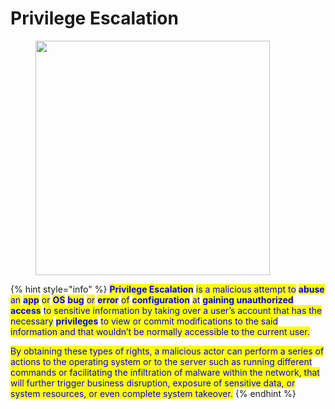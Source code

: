 # Privilege Escalation

<figure><img src="https://media0.giphy.com/media/v1.Y2lkPTc5MGI3NjExOWNmOTc3YTNkN2Q5NGNiN2Q1ODBlZjcyYzc0NTY5MjI3NWI1YzkwYSZlcD12MV9pbnRlcm5hbF9naWZzX2dpZklkJmN0PWc/xT5LMGF5fDH7Nx3Y40/giphy.gif" alt="" width="375"><figcaption></figcaption></figure>

{% hint style="info" %}
<mark style="color:blue;">**Privilege Escalation**</mark> <mark style="color:blue;">is a malicious attempt to</mark> <mark style="color:blue;">**abuse**</mark> <mark style="color:blue;">an</mark> <mark style="color:blue;">**app**</mark> <mark style="color:blue;">or</mark> <mark style="color:blue;">**OS**</mark> <mark style="color:blue;">**bug**</mark> <mark style="color:blue;">or</mark> <mark style="color:blue;">**error**</mark> <mark style="color:blue;">of</mark> <mark style="color:blue;">**configuration**</mark> <mark style="color:blue;">at</mark> <mark style="color:blue;">**gaining unauthorized access**</mark> <mark style="color:blue;">to sensitive information by taking over a user’s account that has the necessary</mark> <mark style="color:blue;">**privileges**</mark> <mark style="color:blue;">to view or commit modifications to the said information and that wouldn’t be normally accessible to the current user.</mark>

<mark style="color:blue;">By obtaining these types of rights, a malicious actor can perform a series of actions to the operating system or to the server such as running different commands or facilitating the infiltration of malware within the network, that will further trigger business disruption, exposure of sensitive data, or system resources, or even complete system takeover.</mark>
{% endhint %}
